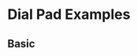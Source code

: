 # Dial Pad Examples

## Basic

<code-tab>
<template #example>
<BasicExample/>
</template>
<template #code>

```vue
<!--@include: ./components/dial-pad/BasicExample.vue-->
```

</template>
</code-tab>

<script setup lang="ts">
import codeTab from '../custom/CodeTab.vue'; 
import { defineClientComponent } from "vitepress"; 
const BasicExample = defineClientComponent(() => import("./components/dial-pad/BasicExample.vue"));
</script>
